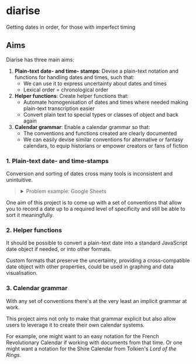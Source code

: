 # diarise

Getting dates in order, for those with imperfect timing

## Aims

Diarise has three main aims:

 1. **Plain-text date- and time- stamps**: Devise a plain-text notation and functions for handling dates and times, such that:
     - We can use it to express uncertainty about dates and times
     - Lexical order = chronological order
 2. **Helper functions**: Create helper functions that:
     - Automate homogenisation of dates and times where needed making plain-text transcription easier
     - Convert plain text to special types or classes of object and back again
 3. **Calendar grammar**: Enable a calendar grammar so that:
     - The conventions and functions created are clearly documented
     - We can easily devise similar conventions for alternative or fantasy calendars, to equip historians or empower creators or fans of fiction

### 1. Plain-text date- and time-stamps

Conversion and sorting of dates cross many tools is inconsistent and unintuitive.

> <details>
> <summary>Problem example: Google Sheets</summary>
>
> Let's say that you have a list of dates that you want to put in order.
>
> Put them into a spreadsheet (like Google Sheets) and the tool will convert them into a special date format.
>
> You can then even change the format of these dates at the click of a button.
>
> ![By going to "Format" in the menu, and then "Number" you can choose from preset or custom date formats.](./img/example-google-sheets-date-format-change.gif)
>
> But if there's any uncertainty around your date, you may become stuck.
>
> Let's say you know about an event in May 2023 but you don't know when. So you type `2023/05`.
>
> Google Sheets will interpret that as 1st May 2022 for you. It will continue to display `2023/05` but it's easy to lose the fact that you didn't know the actual day.
>
> And if you format that cell to match others in your column, you'll lose the vagueness you were trying to express.
>
> ![You can see the specific date Google Sheets has inferred from in the formula bar, by opening the calendar view in the actual cell, and by changing the format for the cell or the entire column.](./img/example-google-sheets-less-specific-date.gif)
>
> n this case, your date will still sort okay -- after April 2023 but before more specific dates in May 2023. But you might  trick yourself into thinking you have something more exact than you had to start with.
>
> And if you mark the date with a question mark, Google Sheets won't understand and won't treat it as a date at all. Then your date will fall outside the usual sorting order. You won't be able to see at a glance where it should be in the list of more specific dates you have.
>
> ![Using a question mark in place of the day part of the date will set your information apart and mean it can't be sorted in the same way as your known dates.](./img/example-google-sheets-sort-and-mark-unspecific-date.gif)
>
> It gets worse... If you know of an event in 2023 but don't even know which month it's in then watch out. Put that in your column and you won't be able to sort it between dates in surrounding years. And if you format it like the rest of the column, you'll be in for a surprise...
>
> ![2023 formatted as a date in Google Sheets becomes 15th July 1905.](./img/example-google-sheets-year-sorting-and-formatting.gif)
> </details>

One aim of this project is to come up with a set of conventions that allow you to record a date up to a required level of specificity and still be able to sort it meaningfully.


### 2. Helper functions

It should be possible to convert a plain-text date into a standard JavaScript date object if needed, or into other formats.

Custom formats that preserve the uncertainty, providing a cross-compatible date object  with other properties, could be used in graphing and data visualisation.

### 3. Calendar grammar

With any set of conventions there's at the very least an implicit grammar at work.

This project aims not only to make that grammar explicit but also allow users to leverage it to create their own calendar systems.

For example, one might want to an easy notation for the French Revolutionary Calendar if working with documents from that time. Or one might want a notation for the Shire Calendar from Tolkien's _Lord of the Rings_.
